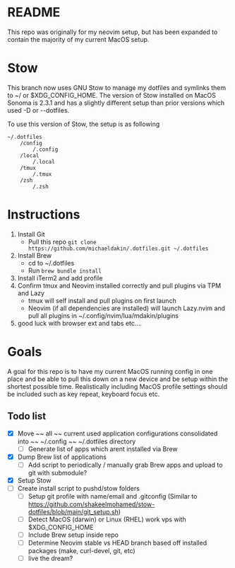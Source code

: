 # README
This repo was originally for my neovim setup, but has been expanded to contain the majority of my current MacOS setup.

# Stow
This branch now uses GNU Stow to manage my dotfiles and symlinks them to ~/ or $XDG_CONFIG_HOME.
The version of Stow installed on MacOS Sonoma is 2.3.1 and has a slightly different setup than prior versions which used -D or --dotfiles.

To use this version of Stow, the setup is as following
```
~/.dotfiles
    /config
        /.config
    /local
        /.local
    /tmux
        /.tmux
    /zsh
        /.zsh
```

# Instructions
1. Install Git
    - Pull this repo `git clone https://github.com/michaeldakin/.dotfiles.git ~/.dotfiles`
2. Install Brew
    - cd to ~/.dotfiles
    - Run `brew bundle install`
3. Install iTerm2 and add profile
4. Confirm tmux and Neovim installed correctly and pull plugins via TPM and Lazy
    - tmux will self install and pull plugins on first launch
    - Neovim (if all dependencies are installed) will launch Lazy.nvim and pull all plugins in ~/.config/nvim/lua/mdakin/plugins
5. good luck with browser ext and tabs etc....

# Goals
A goal for this repo is to have my current MacOS running config in one place and be able to pull this down on a new device and be setup within the shortest possible time.
Realistically including MacOS profile settings should be included such as key repeat, keyboard focus etc.

## Todo list
- [x] Move ~~ all ~~ current used application configurations consolidated into ~~ ~/.config ~~ ~/.dotfiles directory
    - [ ] Generate list of apps which arent installed via Brew
- [x] Dump Brew list of applications
    - [ ] Add script to periodically / manually grab Brew apps and upload to git with submodule?
- [x] Setup Stow
- [ ] Create install script to pushd/stow folders
    - [ ] Setup git profile with name/email and .gitconfig (Similar to https://github.com/shakeelmohamed/stow-dotfiles/blob/main/git_setup.sh)
    - [ ] Detect MacOS (darwin) or Linux (RHEL) work vps with $XDG_CONFIG_HOME
    - [ ] Include Brew setup inside repo
    - [ ] Determine Neovim stable vs HEAD branch based off installed packages (make, curl-devel, git, etc)
    - [ ] live the dream?
